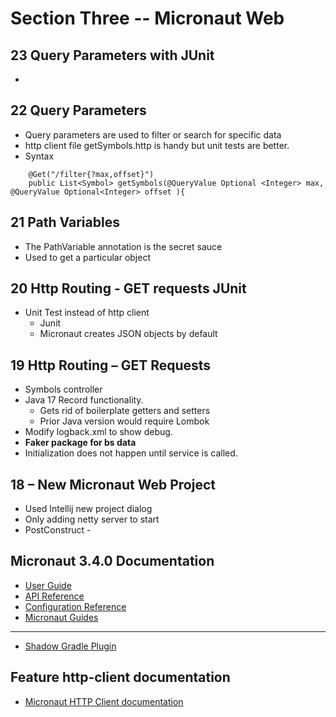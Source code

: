 # Section Three -- Micronaut Web
## 23 Query Parameters with JUnit
* 
## 22 Query Parameters
* Query parameters are used to filter or search for specific data
* http client file getSymbols.http is handy but unit tests are better.
* Syntax
```
    @Get("/filter{?max,offset}")
    public List<Symbol> getSymbols(@QueryValue Optional <Integer> max, @QueryValue Optional<Integer> offset ){
```
## 21 Path Variables
* The PathVariable annotation is the secret sauce
* Used to get a particular object
## 20 Http Routing - GET requests JUnit
* Unit Test instead of http client
  * Junit
  * Micronaut creates JSON objects by default
## 19 Http Routing &ndash; GET Requests
* Symbols controller
* Java 17 Record functionality.  
  * Gets rid of boilerplate getters and setters
  * Prior Java version would require Lombok
* Modify logback.xml to show debug.
* **Faker package for bs data**
* Initialization does not happen until service is called.
## 18 &ndash; New Micronaut Web Project
* Used Intellij new project dialog
* Only adding netty server to start
* PostConstruct - 
## Micronaut 3.4.0 Documentation

- [User Guide](https://docs.micronaut.io/3.4.0/guide/index.html)
- [API Reference](https://docs.micronaut.io/3.4.0/api/index.html)
- [Configuration Reference](https://docs.micronaut.io/3.4.0/guide/configurationreference.html)
- [Micronaut Guides](https://guides.micronaut.io/index.html)

---

- [Shadow Gradle Plugin](https://plugins.gradle.org/plugin/com.github.johnrengelman.shadow)

## Feature http-client documentation

- [Micronaut HTTP Client documentation](https://docs.micronaut.io/latest/guide/index.html#httpClient)


